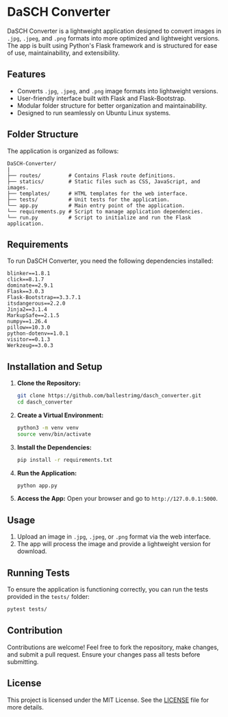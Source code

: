 # DaSCH Converter

DaSCH Converter is a lightweight application designed to convert images in `.jpg`, `.jpeg`, and `.png` formats into more optimized and lightweight versions. The app is built using Python's Flask framework and is structured for ease of use, maintainability, and extensibility.

## Features

- Converts `.jpg`, `.jpeg`, and `.png` image formats into lightweight versions.
- User-friendly interface built with Flask and Flask-Bootstrap.
- Modular folder structure for better organization and maintainability.
- Designed to run seamlessly on Ubuntu Linux systems.

## Folder Structure

The application is organized as follows:

```
DaSCH-Converter/
|
├── routes/         # Contains Flask route definitions.
├── statics/        # Static files such as CSS, JavaScript, and images.
├── templates/      # HTML templates for the web interface.
├── tests/          # Unit tests for the application.
└── app.py          # Main entry point of the application.
└── requirements.py # Script to manage application dependencies.
└── run.py          # Script to initialize and run the Flask application.
```

## Requirements

To run DaSCH Converter, you need the following dependencies installed:

```
blinker==1.8.1
click==8.1.7
dominate==2.9.1
Flask==3.0.3
Flask-Bootstrap==3.3.7.1
itsdangerous==2.2.0
Jinja2==3.1.4
MarkupSafe==2.1.5
numpy==1.26.4
pillow==10.3.0
python-dotenv==1.0.1
visitor==0.1.3
Werkzeug==3.0.3
```

## Installation and Setup

1. **Clone the Repository:**
   ```bash
   git clone https://github.com/ballestrimg/dasch_converter.git
   cd dasch_converter
   ```

2. **Create a Virtual Environment:**
   ```bash
   python3 -m venv venv
   source venv/bin/activate
   ```

3. **Install the Dependencies:**
   ```bash
   pip install -r requirements.txt
   ```

4. **Run the Application:**
   ```bash
   python app.py
   ```

5. **Access the App:**
   Open your browser and go to `http://127.0.0.1:5000`.

## Usage

1. Upload an image in `.jpg`, `.jpeg`, or `.png` format via the web interface.
2. The app will process the image and provide a lightweight version for download.

## Running Tests

To ensure the application is functioning correctly, you can run the tests provided in the `tests/` folder:

```bash
pytest tests/
```

## Contribution

Contributions are welcome! Feel free to fork the repository, make changes, and submit a pull request. Ensure your changes pass all tests before submitting.

## License

This project is licensed under the MIT License. See the [LICENSE](LICENSE) file for more details.

